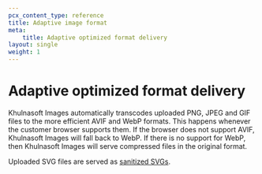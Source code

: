 ```yaml
---
pcx_content_type: reference
title: Adaptive image format
meta:
    title: Adaptive optimized format delivery
layout: single
weight: 1
---
```


# Adaptive optimized format delivery

Khulnasoft Images automatically transcodes uploaded PNG, JPEG and GIF files to the more efficient AVIF and WebP formats. This happens whenever the customer browser supports them. If the browser does not support AVIF, Khulnasoft Images will fall back to WebP. If there is no support for WebP, then Khulnasoft Images will serve compressed files in the original format.

Uploaded SVG files are served as [sanitized SVGs](/images/cloudflare-images/upload-images/formats-limitations/#sanitized-svgs).